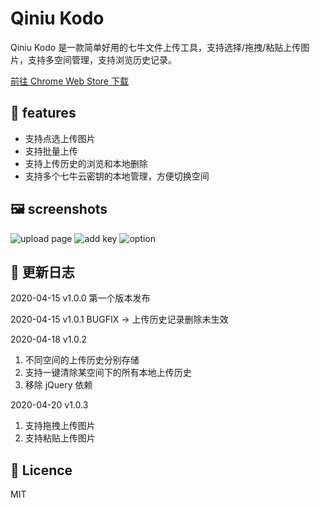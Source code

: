 # Qiniu Kodo

Qiniu Kodo 是一款简单好用的七牛文件上传工具，支持选择/拖拽/粘贴上传图片，支持多空间管理，支持浏览历史记录。

<a href="https://chrome.google.com/webstore/detail/qiniu-kodo/bolbippiiidndpgbljehocikgcepghja/reviews" target="_blank">前往 Chrome Web Store 下载</a>

## 🚀 features

- 支持点选上传图片
- 支持批量上传
- 支持上传历史的浏览和本地删除
- 支持多个七牛云密钥的本地管理，方便切换空间

## 🖼 screenshots

![upload page](https://cdn.imxfly.com/20200415/FupRCczbSV2p5AAZQ-g7Mh9tW_ES.png)
![add key](https://cdn.imxfly.com/20200415/FkmEQ269KciddMOKG1wEJYP96U06.png)
![option](https://cdn.imxfly.com/20200415/Fi9S_ejSlv7sd_xZpj5ePM9W8YtB.png)

## 📑 更新日志

2020-04-15 v1.0.0
第一个版本发布

2020-04-15 v1.0.1
BUGFIX -> 上传历史记录删除未生效

2020-04-18 v1.0.2

1. 不同空间的上传历史分别存储
2. 支持一键清除某空间下的所有本地上传历史
3. 移除 jQuery 依赖

2020-04-20 v1.0.3

1. 支持拖拽上传图片
2. 支持粘贴上传图片

## 💎 Licence

MIT
